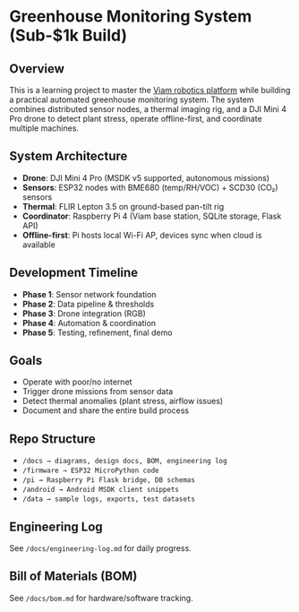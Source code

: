# Greenhouse Monitoring System (Sub-$1k Build)
## Overview
This is a learning project to master the [Viam robotics platform](https://www.viam.com/) while building a practical automated greenhouse monitoring system. The system combines distributed sensor nodes, a thermal imaging rig, and a DJI Mini 4 Pro drone to detect plant stress, operate offline-first, and coordinate multiple machines.

## System Architecture
- **Drone**: DJI Mini 4 Pro (MSDK v5 supported, autonomous missions)
- **Sensors**: ESP32 nodes with BME680 (temp/RH/VOC) + SCD30 (CO₂) sensors
- **Thermal**: FLIR Lepton 3.5 on ground-based pan-tilt rig
- **Coordinator**: Raspberry Pi 4 (Viam base station, SQLite storage, Flask API)
- **Offline-first**: Pi hosts local Wi-Fi AP, devices sync when cloud is available

## Development Timeline
- **Phase 1**: Sensor network foundation
- **Phase 2**: Data pipeline & thresholds
- **Phase 3**: Drone integration (RGB)
- **Phase 4**: Automation & coordination
- **Phase 5**: Testing, refinement, final demo

## Goals
- Operate with poor/no internet
- Trigger drone missions from sensor data
- Detect thermal anomalies (plant stress, airflow issues)
- Document and share the entire build process

## Repo Structure
- ```/docs → diagrams, design docs, BOM, engineering log```
- ```/firmware → ESP32 MicroPython code```
- ```/pi → Raspberry Pi Flask bridge, DB schemas```
- ```/android → Android MSDK client snippets```
- ```/data → sample logs, exports, test datasets```

## Engineering Log
See `/docs/engineering-log.md` for daily progress.

## Bill of Materials (BOM)
See `/docs/bom.md` for hardware/software tracking.
